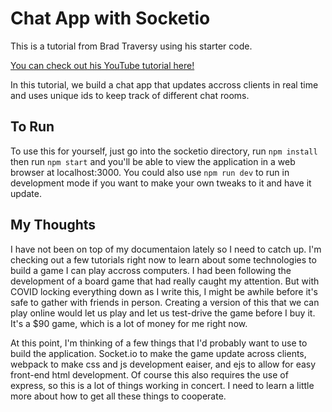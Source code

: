 # Chat App with Socketio

This is a tutorial from Brad Traversy using his starter code.

[You can check out his YouTube tutorial here!](https://www.youtube.com/watch?v=jD7FnbI76Hg)

In this tutorial, we build a chat app that updates accross clients in real time and uses unique ids to keep track of different chat rooms.

## To Run

To use this for yourself, just go into the socketio directory, run `npm install` then run `npm start` and you'll be able to view the application in a web browser at localhost:3000. You could also use `npm run dev` to run in development mode if you want to make your own tweaks to it and have it update.

## My Thoughts

I have not been on top of my documentaion lately so I need to catch up. I'm checking out a few tutorials right now to learn about some technologies to build a game I can play accross computers. I had been following the development of a board game that had really caught my attention. But with COVID locking everything down as I write this, I might be awhile before it's safe to gather with friends in person. Creating a version of this that we can play online would let us play and let us test-drive the game before I buy it. It's a \$90 game, which is a lot of money for me right now.

At this point, I'm thinking of a few things that I'd probably want to use to build the application. Socket.io to make the game update across clients, webpack to make css and js development eaiser, and ejs to allow for easy front-end html development. Of course this also requires the use of express, so this is a lot of things working in concert. I need to learn a little more about how to get all these things to cooperate.
